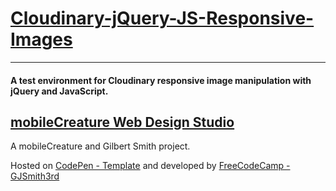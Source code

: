 # [Cloudinary-jQuery-JS-Responsive-Images](https://github.com/GJSmith3rd/Cloudinary-jQuery-JS-Responsive-Images)
--------------------------------
#### A test environment for Cloudinary responsive image manipulation with jQuery and JavaScript.

[mobileCreature Web Design Studio](http://mobilecreature.github.io/)
--------------------------------
A mobileCreature and Gilbert Smith project.

Hosted on [CodePen - Template](http://codepen.io/GJSmith3rd) and developed by [FreeCodeCamp - GJSmith3rd](http://freecodecamp.com/gjsmith3rd)


